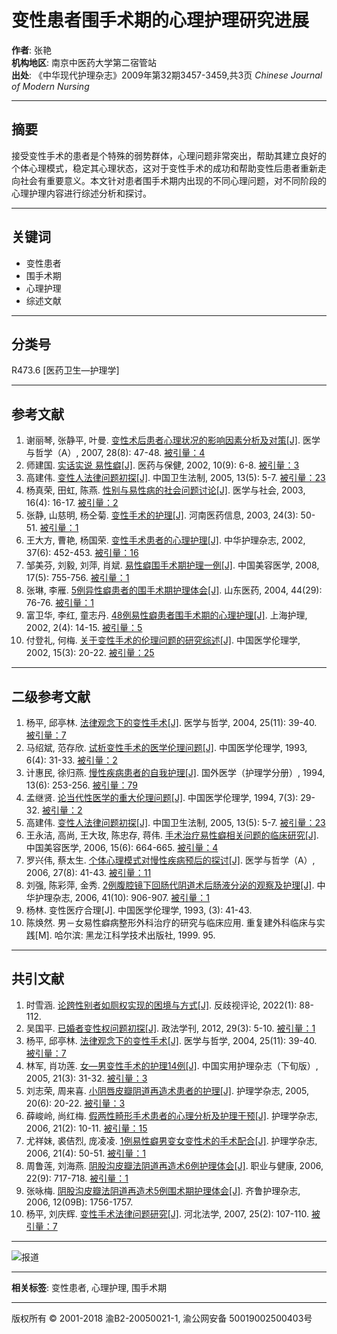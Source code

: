 # 变性患者围手术期的心理护理研究进展

**作者**: 张艳  
**机构地区**: 南京中医药大学第二宿管站  
**出处**: 《中华现代护理杂志》2009年第32期3457-3459,共3页 _Chinese Journal of Modern Nursing_  

---

## 摘要

接受变性手术的患者是个特殊的弱势群体，心理问题非常突出，帮助其建立良好的个体心理模式，稳定其心理状态，这对于变性手术的成功和帮助变性后患者重新走向社会有重要意义。本文针对患者围手术期内出现的不同心理问题，对不同阶段的心理护理内容进行综述分析和探讨。

---

## 关键词

- 变性患者
- 围手术期
- 心理护理
- 综述文献

---

## 分类号

R473.6 [医药卫生—护理学]

---

## 参考文献

1. 谢丽琴, 张静平, 叶曼. [变性术后患者心理状况的影响因素分析及对策\[J\]](javascript:void(0)). 医学与哲学（A）, 2007, 28(8): 47-48. [被引量：4](javascript:void(0))
2. 师建国. [实话实说 易性癖\[J\]](javascript:void(0)). 医药与保健, 2002, 10(9): 6-8. [被引量：3](javascript:void(0))
3. 高建伟. [变性人法律问题初探\[J\]](javascript:void(0)). 中国卫生法制, 2005, 13(5): 5-7. [被引量：23](javascript:void(0))
4. 杨真荣, 田虹, 陈燕. [性别与易性病的社会问题讨论\[J\]](javascript:void(0)). 医学与社会, 2003, 16(4): 16-17. [被引量：2](javascript:void(0))
5. 张静, 山慈明, 杨仝菊. [变性手术的护理\[J\]](javascript:void(0)). 河南医药信息, 2003, 24(3): 50-51. [被引量：1](javascript:void(0))
6. 王大方, 曹艳, 杨国荣. [变性手术患者的心理护理\[J\]](javascript:void(0)). 中华护理杂志, 2002, 37(6): 452-453. [被引量：16](javascript:void(0))
7. 邹美芬, 刘毅, 刘萍, 肖斌. [易性癖围手术期护理一例\[J\]](javascript:void(0)). 中国美容医学, 2008, 17(5): 755-756. [被引量：1](javascript:void(0))
8. 张琳, 李雁. [5例异性癖患者的围手术期护理体会\[J\]](javascript:void(0)). 山东医药, 2004, 44(29): 76-76. [被引量：1](javascript:void(0))
9. 富卫华, 李红, 童志丹. [48例易性癖患者围手术期的心理护理\[J\]](javascript:void(0)). 上海护理, 2002, 2(4): 14-15. [被引量：5](javascript:void(0))
10. 付登礼, 何梅. [关于变性手术的伦理问题的研究综述\[J\]](javascript:void(0)). 中国医学伦理学, 2002, 15(3): 20-22. [被引量：25](javascript:void(0))

---

## 二级参考文献

1. 杨平, 邱亭林. [法律观念下的变性手术\[J\]](javascript:void(0)). 医学与哲学, 2004, 25(11): 39-40. [被引量：7](javascript:void(0))
2. 马绍斌, 范存欣. [试析变性手术的医学伦理问题\[J\]](javascript:void(0)). 中国医学伦理学, 1993, 6(4): 31-33. [被引量：2](javascript:void(0))
3. 计惠民, 徐归燕. [慢性疾病患者的自我护理\[J\]](javascript:void(0)). 国外医学（护理学分册）, 1994, 13(6): 253-256. [被引量：79](javascript:void(0))
4. 孟继贤. [论当代性医学的重大伦理问题\[J\]](javascript:void(0)). 中国医学伦理学, 1994, 7(3): 29-32. [被引量：2](javascript:void(0))
5. 高建伟. [变性人法律问题初探\[J\]](javascript:void(0)). 中国卫生法制, 2005, 13(5): 5-7. [被引量：23](javascript:void(0))
6. 王永洁, 高尚, 王大玫, 陈忠存, 蒋伟. [手术治疗易性癖相关问题的临床研究\[J\]](javascript:void(0)). 中国美容医学, 2006, 15(6): 664-665. [被引量：4](javascript:void(0))
7. 罗兴伟, 蔡太生. [个体心理模式对慢性疾病预后的探讨\[J\]](javascript:void(0)). 医学与哲学（A）, 2006, 27(8): 41-43. [被引量：11](javascript:void(0))
8. 刘强, 陈彩萍, 金秀. [2例腹腔镜下回肠代阴道术后肠液分泌的观察及护理\[J\]](javascript:void(0)). 中华护理杂志, 2006, 41(10): 906-907. [被引量：1](javascript:void(0))
9. 杨林. 变性医疗合理\[J\]. 中国医学伦理学, 1993, (3): 41-43.
10. 陈焕然. 男－女易性癖病整形外科治疗的研究与临床应用. 重复建外科临床与实践\[M\]. 哈尔滨: 黑龙江科学技术出版社, 1999. 95.

---

## 共引文献

1. 时雪涵. [论跨性别者如厕权实现的困境与方式\[J\]](javascript:void(0)). 反歧视评论, 2022(1): 88-112.
2. 吴国平. [已婚者变性权问题初探\[J\]](javascript:void(0)). 政法学刊, 2012, 29(3): 5-10. [被引量：1](javascript:void(0))
3. 杨平, 邱亭林. [法律观念下的变性手术\[J\]](javascript:void(0)). 医学与哲学, 2004, 25(11): 39-40. [被引量：7](javascript:void(0))
4. 林军, 肖功莲. [女—男变性手术的护理14例\[J\]](javascript:void(0)). 中国实用护理杂志（下旬版）, 2005, 21(3): 31-32. [被引量：3](javascript:void(0))
5. 刘志荣, 周来喜. [小阴唇皮瓣阴道再造术患者的护理\[J\]](javascript:void(0)). 护理学杂志, 2005, 20(6): 20-22. [被引量：3](javascript:void(0))
6. 薛峻岭, 尚红梅. [假两性畸形手术患者的心理分析及护理干预\[J\]](javascript:void(0)). 护理学杂志, 2006, 21(2): 10-11. [被引量：15](javascript:void(0))
7. 尤祥妹, 裘佶烈, 庞凌凌. [1例易性癖男变女变性术的手术配合\[J\]](javascript:void(0)). 护理学杂志, 2006, 21(4): 50-51. [被引量：1](javascript:void(0))
8. 周鲁莲, 刘海燕. [阴股沟皮瓣法阴道再造术6例护理体会\[J\]](javascript:void(0)). 职业与健康, 2006, 22(9): 717-718. [被引量：1](javascript:void(0))
9. 张咏梅. [阴股沟皮瓣法阴道再造术5例围术期护理体会\[J\]](javascript:void(0)). 齐鲁护理杂志, 2006, 12(09B): 1756-1757.
10. 杨平, 刘庆辉. [变性手术法律问题研究\[J\]](javascript:void(0)). 河北法学, 2007, 25(2): 107-110. [被引量：7](javascript:void(0))

---

![报道](http://image1.cqvip.com//vip1000/qkclearimg/98596b/98596b.jpg?site=cc843b519f349be9d11b033c5b2dda70)

---

**相关标签**: 变性患者, 心理护理, 围手术期  

----

版权所有 © 2001-2018 渝B2-20050021-1, 渝公网安备 50019002500403号